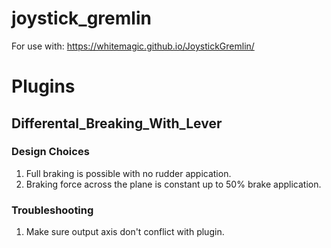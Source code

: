 # joystick_gremlin
For use with: https://whitemagic.github.io/JoystickGremlin/
# Plugins

## Differental_Breaking_With_Lever

### Design Choices
1. Full braking is possible with no rudder appication.
2. Braking force across the plane is constant up to 50% brake application.

### Troubleshooting
1. Make sure output axis don't conflict with plugin.